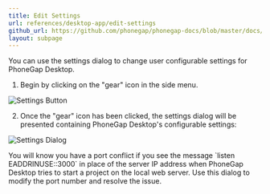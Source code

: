 ```yaml
---
title: Edit Settings
url: references/desktop-app/edit-settings
github_url: https://github.com/phonegap/phonegap-docs/blob/master/docs/3-references/desktop-app/8-edit-settings.html.md
layout: subpage
---
```


You can use the settings dialog to change user configurable settings for PhoneGap Desktop.

1. Begin by clicking on the "gear" icon in the side menu.

  ![Settings Button](/images/docs-settings-button.png)

2. Once the "gear" icon has been clicked, the settings dialog will be presented containing PhoneGap Desktop's configurable
settings:

  ![Settings Dialog](/images/docs-settings-dialog.png)


  <div class="alert--warning">You will know you have a port conflict if you see the message `listen EADDRINUSE::3000` in place
  of the server IP address when PhoneGap Desktop tries to start a project on the local web server. Use this dialog to modify
  the port number and resolve the issue.  </div>
